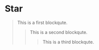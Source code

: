# Star

> This is a first blockqute.
>	> This is a second blockqute.
>	>	> This is a third blockqute.
